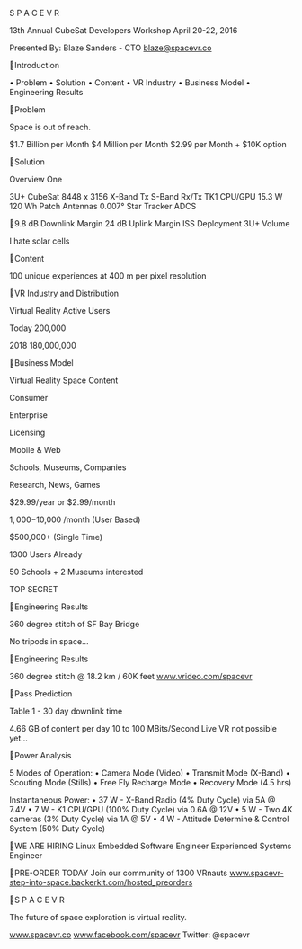 S P A C E V R

13th Annual CubeSat Developers Workshop
 April 20-22, 2016

Presented By:
Blaze Sanders - CTO
blaze@spacevr.co

Introduction

• Problem
• Solution
• Content
• VR Industry
• Business Model
• Engineering Results

Problem

Space is out of reach.

$1.7 Billion per Month
$4 Million per Month
$2.99 per Month + $10K option

Solution

Overview One

3U+ CubeSat
8448 x 3156
X-Band Tx
S-Band Rx/Tx
TK1 CPU/GPU
15.3 W
120 Wh
Patch Antennas
0.007° Star Tracker ADCS

9.8 dB Downlink Margin
24 dB Uplink Margin
ISS Deployment
3U+ Volume

I hate solar cells

Content

100
unique experiences
at 400 m per pixel resolution

VR Industry and Distribution

Virtual Reality
Active Users

Today
200,000

2018
180,000,000

Business Model

Virtual Reality Space Content

Consumer

Enterprise

Licensing

Mobile & Web

Schools, Museums,
Companies

Research, News,
Games

$29.99/year
or $2.99/month

$1,000 -$10,000
/month
(User Based)

$500,000+
(Single Time)

1300 Users
Already

50 Schools + 2 Museums
interested

TOP SECRET

Engineering Results

360 degree stitch of SF Bay Bridge

No tripods in space…

Engineering Results

360 degree stitch @ 18.2 km / 60K feet
www.vrideo.com/spacevr

Pass Prediction

Table 1 - 30 day downlink time

4.66 GB of content per day
10 to 100 MBits/Second
Live VR not possible yet…

Power Analysis

5 Modes of Operation:
• Camera Mode (Video)
• Transmit Mode (X-Band)
• Scouting Mode (Stills)
• Free Fly Recharge Mode
• Recovery Mode (4.5 hrs)

Instantaneous Power:
• 37 W - X-Band Radio (4% Duty Cycle) via 5A @ 7.4V
• 7 W   - K1 CPU/GPU (100% Duty Cycle) via 0.6A @ 12V
• 5 W   - Two 4K cameras (3% Duty Cycle) via 1A @ 5V
• 4 W   - Attitude Determine & Control System (50% Duty Cycle)

WE ARE HIRING
Linux Embedded Software Engineer
Experienced Systems Engineer

PRE-ORDER TODAY
Join our community of 1300 VRnauts
www.spacevr-step-into-space.backerkit.com/hosted_preorders

S P A C E V R

The future of space exploration is virtual reality.

www.spacevr.co
www.facebook.com/spacevr
Twitter: @spacevr


